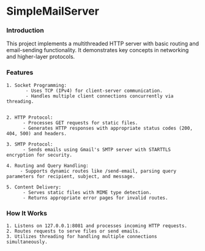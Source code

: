 # SimpleMailServer

### Introduction

This project implements a multithreaded HTTP server with basic routing and email-sending functionality. It demonstrates key concepts in networking and higher-layer protocols.


### Features
    
    1. Socket Programming:
           - Uses TCP (IPv4) for client-server communication.
           - Handles multiple client connections concurrently via threading.

    
    2. HTTP Protocol:
          - Processes GET requests for static files.
          - Generates HTTP responses with appropriate status codes (200, 404, 500) and headers.
        
    3. SMTP Protocol:
          - Sends emails using Gmail's SMTP server with STARTTLS encryption for security.      
    
    4. Routing and Query Handling:
         - Supports dynamic routes like /send-email, parsing query parameters for recipient, subject, and message.
              
    5. Content Delivery:
          - Serves static files with MIME type detection.
          - Returns appropriate error pages for invalid routes.


### How It Works

    1. Listens on 127.0.0.1:8081 and processes incoming HTTP requests.
    2. Routes requests to serve files or send emails.
    3. Utilizes threading for handling multiple connections simultaneously.

